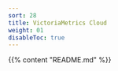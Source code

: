 ```yaml
---
sort: 28
title: VictoriaMetrics Cloud
weight: 01
disableToc: true
---
```

{{% content "README.md" %}}

